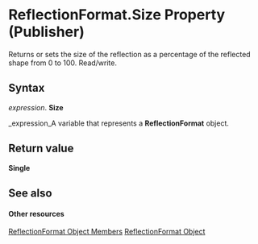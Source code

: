 
# ReflectionFormat.Size Property (Publisher)

Returns or sets the size of the reflection as a percentage of the reflected shape from 0 to 100. Read/write.


## Syntax

 _expression_. **Size**

 _expression_A variable that represents a  **ReflectionFormat** object.


## Return value

 **Single**


## See also


#### Other resources


 [ReflectionFormat Object Members](429f8f4f-0b90-f5d4-9b04-2ca548f4b979.md)
 [ReflectionFormat Object](c883f644-7ef8-b36d-ba24-7f54afa90c94.md)
